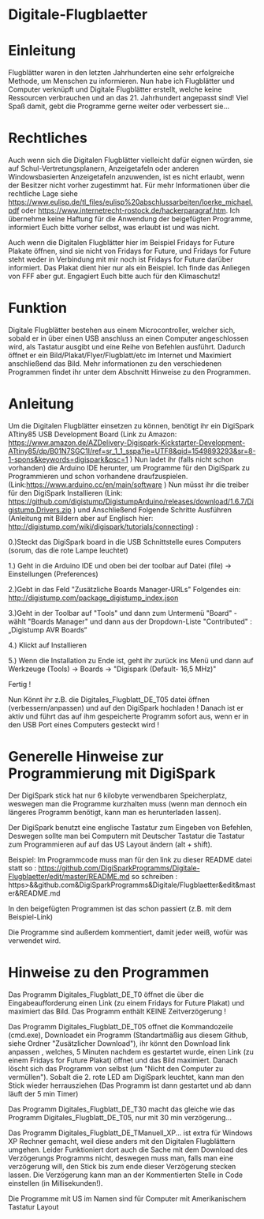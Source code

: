 # Digitale-Flugblaetter 


# Einleitung
Flugblätter waren in den letzten Jahrhunderten eine sehr erfolgreiche Methode, um Menschen zu informieren. Nun habe ich Flugblätter und Computer verknüpft und Digitale Flugblätter erstellt, welche keine Ressourcen verbrauchen und an das 21. Jahrhundert angepasst sind! Viel Spaß damit, gebt die Programme gerne weiter oder verbessert sie...

# Rechtliches 
Auch wenn sich die Digitalen Flugblätter vielleicht dafür eignen würden, sie auf Schul-Vertretungsplanern, Anzeigetafeln oder anderen Windowsbasierten Anzeigetafeln anzuwenden, ist es nicht erlaubt, wenn der Besitzer nicht vorher zugestimmt hat. Für mehr Informationen über die rechtliche Lage siehe https://www.eulisp.de/tl_files/eulisp%20abschlussarbeiten/loerke_michael.pdf oder https://www.internetrecht-rostock.de/hackerparagraf.htm. Ich übernehme keine Haftung für die Anwendung der beigefügten Programme, informiert Euch bitte vorher selbst, was erlaubt ist und was nicht.

Auch wenn die Digitalen Flugblätter hier im Beispiel Fridays for Future Plakate öffnen, sind sie nicht von Fridays for Future, und Fridays for Future steht weder in Verbindung mit mir noch ist Fridays for Future darüber informiert. Das Plakat dient hier nur als ein Beispiel. Ich finde das Anliegen von FFF aber gut. Engagiert Euch bitte auch für den Klimaschutz!

# Funktion
Digitale Flugblätter bestehen aus einem Microcontroller, welcher sich, sobald er in über einen USB anschluss an einen Computer angeschlossen wird, als Tastatur ausgibt und eine Reihe von Befehlen ausführt. Dadurch öffnet er ein Bild/Plakat/Flyer/Flugblatt/etc im Internet und Maximiert anschließend das Bild. Mehr informationen zu den verschiedenen Programmen findet ihr unter dem Abschnitt Hinweise zu den Programmen.

# Anleitung
Um die Digitalen Flugblätter einsetzen zu können, benötigt ihr ein DigiSpark ATtiny85 USB Development Board (Link zu Amazon:  https://www.amazon.de/AZDelivery-Digispark-Kickstarter-Development-ATtiny85/dp/B01N7SGC1I/ref=sr_1_1_sspa?ie=UTF8&qid=1549893293&sr=8-1-spons&keywords=digispark&psc=1 )
Nun ladet ihr (falls nicht schon vorhanden) die Arduino IDE herunter, um Programme für den DigiSpark zu Programmieren und schon vorhandene draufzuspielen.
(Link:https://www.arduino.cc/en/main/software )
Nun müsst ihr die treiber für den DigiSpark Installieren (Link: https://github.com/digistump/DigistumpArduino/releases/download/1.6.7/Digistump.Drivers.zip )
und Anschließend Folgende Schritte Ausführen (Anleitung mit Bildern aber auf Englisch hier: http://digistump.com/wiki/digispark/tutorials/connecting) :

0.)Steckt das DigiSpark board in die USB Schnittstelle eures Computers (sorum, das die rote Lampe leuchtet)

1.) Geht in die Arduino IDE und oben bei der toolbar auf Datei (file)  →  Einstellungen (Preferences)

2.)Gebt in das Feld "Zusätzliche Boards Manager-URLs" Folgendes ein: http://digistump.com/package_digistump_index.json

3.)Geht in der Toolbar auf "Tools" und dann zum Untermenü "Board" - wählt "Boards Manager" und dann aus der Dropdown-Liste "Contributed" :  „Digistump AVR Boards“

4.) Klickt auf Installieren

5.) Wenn die Installation zu Ende ist, geht ihr zurück ins Menü und dann auf Werkzeuge (Tools) → Boards → "Digispark (Default- 16,5 MHz)"

Fertig !

Nun Könnt ihr z.B. die Digitales_Flugblatt_DE_T05 datei öffnen (verbessern/anpassen) und auf den DigiSpark hochladen !
Danach ist er aktiv und führt das auf ihm gespeicherte Programm sofort aus, wenn er in den USB Port eines Computers gesteckt wird ! 

# Generelle Hinweise zur Programmierung mit DigiSpark
Der DigiSpark stick hat nur 6 kilobyte verwendbaren Speicherplatz, weswegen man die Programme kurzhalten muss (wenn man dennoch ein längeres Programm benötigt, kann man es herunterladen lassen).

Der DigiSpark benutzt eine englische Tastatur zum Eingeben von Befehlen, Deswegen sollte man bei Computern mit Deutscher Tastatur die Tastatur zum Programmieren auf auf das US Layout ändern (alt + shift).

Beispiel:
Im Programmcode muss man für den link zu dieser README datei statt so : https://github.com/DigiSparkProgramms/Digitale-Flugblaetter/edit/master/README.md so schreiben : https>&&github.com&DigiSparkProgramms&Digitale/Flugblaetter&edit&master&README.md

In den beigefügten Programmen ist das schon passiert (z.B. mit dem Beispiel-Link) 

Die Programme sind außerdem kommentiert, damit jeder weiß, wofür was verwendet wird.

# Hinweise zu den Programmen 
Das Programm Digitales_Flugblatt_DE_T0 öffnet die über die Eingabeaufforderung einen Link (zu einem Fridays for Future Plakat) und maximiert das Bild. Das Programm enthält KEINE Zeitverzögerung !

Das Programm Digitales_Flugblatt_DE_T05 offnet die Kommandozeile (cmd.exe), Downloadet ein Programm (Standartmäßig aus diesem Github, siehe Ordner "Zusätzlicher Download"), ihr könnt den Download link anpassen , welches, 5 Minuten nachdem es gestartet wurde, einen Link (zu einem Fridays for Future Plakat) öffnet und das Bild maximiert. Danach löscht sich das Programm von selbst (um "Nicht den Computer zu vermüllen"). Sobalt die 2. rote LED am DigiSpark leuchtet, kann man den Stick wieder herrausziehen (Das Programm ist dann gestartet und ab dann läuft der 5 min Timer)

Das Programm Digitales_Flugblatt_DE_T30 macht das gleiche wie das Programm Digitales_Flugblatt_DE_T05, nur mit 30 min verzögerung...

Das Programm Digitales_Flugblatt_DE_TManuell_XP... ist extra für Windows XP Rechner gemacht, weil diese anders mit den Digitalen Flugblättern umgehen. Leider Funktioniert dort auch die Sache mit dem Download des Verzögerungs Programms nicht, deswegen muss man, falls man eine verzögerung will, den Stick bis zum ende dieser Verzögerung stecken lassen. Die Verzögerung kann man an der Kommentierten Stelle in Code einstellen (in Millisekunden!).

Die Programme mit US im Namen sind für Computer mit Amerikanischem Tastatur Layout









